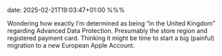 date: 2025-02-21T19:03:47+01:00
%%%

Wondering how exactly I’m determined as being “in the United Kingdom” regarding Advanced Data Protection. Presumably the store region and registered payment card. Thinking it might be time to start a big (painful) migration to a new European Apple Account.
